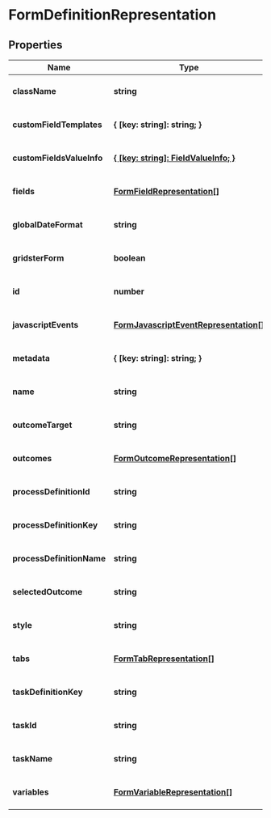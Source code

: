 # FormDefinitionRepresentation

## Properties
Name | Type | Description | Notes
------------ | ------------- | ------------- | -------------
**className** | **string** |  | [optional] [default to null]
**customFieldTemplates** | **{ [key: string]: string; }** |  | [optional] [default to null]
**customFieldsValueInfo** | [**{ [key: string]: FieldValueInfo; }**](FieldValueInfo.md) |  | [optional] [default to null]
**fields** | [**FormFieldRepresentation[]**](FormFieldRepresentation.md) |  | [optional] [default to null]
**globalDateFormat** | **string** |  | [optional] [default to null]
**gridsterForm** | **boolean** |  | [optional] [default to null]
**id** | **number** |  | [optional] [default to null]
**javascriptEvents** | [**FormJavascriptEventRepresentation[]**](FormJavascriptEventRepresentation.md) |  | [optional] [default to null]
**metadata** | **{ [key: string]: string; }** |  | [optional] [default to null]
**name** | **string** |  | [optional] [default to null]
**outcomeTarget** | **string** |  | [optional] [default to null]
**outcomes** | [**FormOutcomeRepresentation[]**](FormOutcomeRepresentation.md) |  | [optional] [default to null]
**processDefinitionId** | **string** |  | [optional] [default to null]
**processDefinitionKey** | **string** |  | [optional] [default to null]
**processDefinitionName** | **string** |  | [optional] [default to null]
**selectedOutcome** | **string** |  | [optional] [default to null]
**style** | **string** |  | [optional] [default to null]
**tabs** | [**FormTabRepresentation[]**](FormTabRepresentation.md) |  | [optional] [default to null]
**taskDefinitionKey** | **string** |  | [optional] [default to null]
**taskId** | **string** |  | [optional] [default to null]
**taskName** | **string** |  | [optional] [default to null]
**variables** | [**FormVariableRepresentation[]**](FormVariableRepresentation.md) |  | [optional] [default to null]


